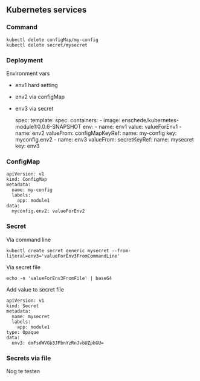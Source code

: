 ## Kubernetes services

### Command

    kubectl delete configMap/my-config
    kubectl delete secret/mysecret

### Deployment

Environment vars
- env1 hard setting
- env2 via configMap
- env3 via secret


    spec:
      template:
        spec:
          containers:
          - image: enschede/kubernetes-module1:0.0.6-SNAPSHOT
            env:
              - name: env1
                value: valueForEnv1
              - name: env2
                valueFrom:
                  configMapKeyRef:
                    name: my-config
                    key: myconfig.env2
              - name: env3
                valueFrom:
                  secretKeyRef:
                    name: mysecret
                    key: env3

### ConfigMap

    apiVersion: v1
    kind: ConfigMap
    metadata:
      name: my-config
      labels:
        app: module1
    data:
      myconfig.env2: valueForEnv2

### Secret
Via command line

    kubectl create secret generic mysecret --from-literal=env3='valueForEnv3FromCommandLine'

Via secret file

    echo -n 'valueForEnv3FromFile' | base64
    
Add value to secret file

    apiVersion: v1
    kind: Secret
    metadata:
      name: mysecret
      labels:
        app: module1
    type: Opaque
    data:
      env3: dmFsdWVGb3JFbnYzRnJvbUZpbGU=

### Secrets via file
Nog te testen
